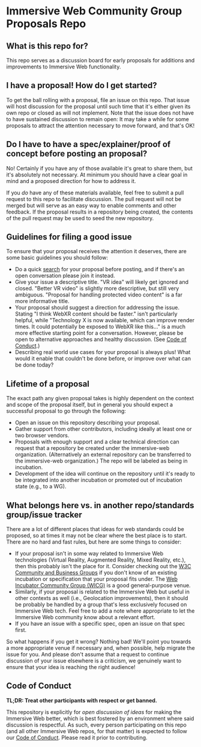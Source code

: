 # Immersive Web Community Group Proposals Repo

## What is this repo for?
This repo serves as a discussion board for early proposals for additions and improvements to Immersive Web functionality.

## I have a proposal! How do I get started?
To get the ball rolling with a proposal, file an issue on this repo. That issue will host discussion for the proposal until such time that it's either given its own repo or closed as will not implement. Note that the issue does not have to have sustained discussion to remain open: It may take a while for some proposals to attract the attention necessary to move forward, and that's OK!

## Do I have to have a spec/explainer/proof of concept before posting an proposal?
No! Certainly if you have any of those available it's great to share them, but it's absolutely not necessary. At minimum you should have a clear goal in mind and a proposed direction for how to address it.

If you *do* have any of these materials available, feel free to submit a pull request to this repo to facilitate discussion. The pull request will not be merged but will serve as an easy way to enable comments and other feedback. If the proposal results in a repository being created, the contents of the pull request may be used to seed the new repository.

## Guidelines for filing a good issue
To ensure that your proposal receives the attention it deserves, there are some basic guidelines you should follow:

  - Do a quick [search](https://github.com/immersive-web/proposals/issues?q=is%3Aissue) for your proposal before posting, and if there's an open conversation please join it instead.
  - Give your issue a descriptive title. "VR idea" will likely get ignored and closed. "Better VR video" is slightly more descriptive, but still very ambiguous. "Proposal for handling protected video content" is a far more informative title.
  - Your proposal should suggest a direction for addressing the issue. Stating "I think WebXR content should be faster." isn't particularly helpful, while "Technology X is now available, which can improve render times. It could potentially be exposed to WebXR like this..." is a much more effective starting point for a conversation. However, please be open to alternative approaches and healthy discussion. (See [Code of Conduct](#code-of-conduct).)
  - Describing real world use cases for your proposal is always plus! What would it enable that couldn't be done before, or improve over what can be done today?

## Lifetime of a proposal
The exact path any given proposal takes is highly dependent on the context and scope of the proposal itself, but in general you should expect a successful proposal to go through the following:

  - Open an issue on this repository describing your proposal.
  - Gather support from other contributors, including ideally at least one or two browser vendors.
  - Proposals with enough support and a clear technical direction can request that a repository be created under the immersive-web organization. (Alternatively an external repository can be transferred to the immersive-web organization.) The repo will be labeled as being in incubation.
  - Development of the idea will continue on the repository until it's ready to be integrated into another incubation or promoted out of incubation state (e.g., to a WG).
  
## What belongs here vs. in another repo/standards group/issue tracker
There are a lot of different places that ideas for web standards could be proposed, so at times it may not be clear where the best place is to start. There are no hard and fast rules, but here are some things to consider:

  - If your proposal isn't in some way related to Immersive Web technologies (Virtual Reality, Augmented Reality, Mixed Reality, etc.), then this probably isn't the place for it. Consider checking out the [W3C Community and Business Groups](https://www.w3.org/community/) if you don't know of an existing incubation or specification that your proposal fits under. The [Web Incubator Community Group (WICG)](https://wicg.io/) is a good general-purpose venue.
  - Similarly, if your proposal is related to the Immersive Web but useful in other contexts as well (i.e., Geolocation improvements), then it should be probably be handled by a group that's less exclusively focused on Immersive Web tech. Feel free to add a note where appropriate to let the Immersive Web community know about a relevant effort.
  - If you have an issue with a specific spec, open an issue on that spec first.

So what happens if you get it wrong? Nothing bad! We'll point you towards a more appropriate venue if necessary and, when possible, help migrate the issue for you. And please don't assume that a request to continue discussion of your issue elsewhere is a criticism, we genuinely want to ensure that your idea is reaching the right audience!

## Code of Conduct
**TL;DR: Treat other participants with respect or get banned.**

This repository is explicitly for *open discussion of ideas* for making the Immersive Web better, which is best fostered by an environment where said discussion is respectful. As such, every person participating on this repo (and all other Immersive Web repos, for that matter) is expected to follow our [Code of Conduct](https://github.com/immersive-web/community-resources/blob/master/CODE_OF_CONDUCT.md). Please read it prior to contributing.
